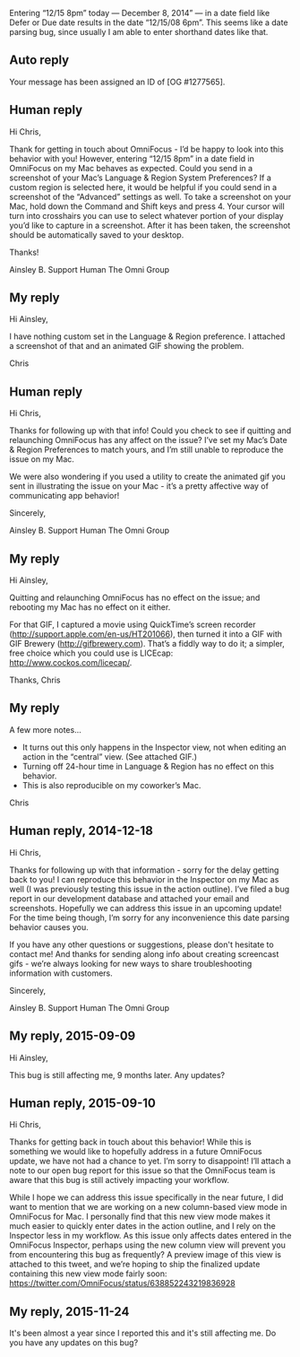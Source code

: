 Entering “12/15 8pm” today — December 8, 2014” — in a date field like Defer or Due date results in the date “12/15/08 6pm”. This seems like a date parsing bug, since usually I am able to enter shorthand dates like that.

## Auto reply

Your message has been assigned an ID of [OG #1277565].

## Human reply

Hi Chris,

Thank for getting in touch about OmniFocus - I’d be happy to look into this behavior with you! However, entering “12/15 8pm” in a date field in OmniFocus on my Mac behaves as expected. Could you send in a screenshot of your Mac’s Language & Region System Preferences? If a custom region is selected here, it would be helpful if you could send in a screenshot of the “Advanced” settings as well. To take a screenshot on your Mac, hold down the Command and Shift keys and press 4. Your cursor will turn into crosshairs you can use to select whatever portion of your display you’d like to capture in a screenshot. After it has been taken, the screenshot should be automatically saved to your desktop.

Thanks!

Ainsley B.
Support Human
The Omni Group

## My reply

Hi Ainsley,

I have nothing custom set in the Language & Region preference. I attached a screenshot of that and an animated GIF showing the problem.

Chris

## Human reply

Hi Chris,

Thanks for following up with that info! Could you check to see if quitting and relaunching OmniFocus has any affect on the issue? I’ve set my Mac’s Date & Region Preferences to match yours, and I’m still unable to reproduce the issue on my Mac.

We were also wondering if you used a utility to create the animated gif you sent in illustrating the issue on your Mac - it’s a pretty affective way of communicating app behavior!

Sincerely,

Ainsley B.
Support Human
The Omni Group

## My reply

Hi Ainsley,

Quitting and relaunching OmniFocus has no effect on the issue; and rebooting my Mac has no effect on it either.

For that GIF, I captured a movie using QuickTime’s screen recorder (http://support.apple.com/en-us/HT201066), then turned it into a GIF with GIF Brewery (http://gifbrewery.com). That’s a fiddly way to do it; a simpler, free choice which you could use is LICEcap: http://www.cockos.com/licecap/.

Thanks,
Chris

## My reply

A few more notes…

- It turns out this only happens in the Inspector view, not when editing an action in the “central” view. (See attached GIF.)
- Turning off 24-hour time in Language & Region has no effect on this behavior.
- This is also reproducible on my coworker’s Mac.

Chris

## Human reply, 2014-12-18

Hi Chris,

Thanks for following up with that information - sorry for the delay getting back to you! I can reproduce this behavior in the Inspector on my Mac as well (I was previously testing this issue in the action outline). I’ve filed a bug report in our development database and attached your email and screenshots. Hopefully we can address this issue in an upcoming update! For the time being though, I’m sorry for any inconvenience this date parsing behavior causes you.

If you have any other questions or suggestions, please don't hesitate to contact me! And thanks for sending along info about creating screencast gifs - we’re always looking for new ways to share troubleshooting information with customers.

Sincerely,

Ainsley B.
Support Human
The Omni Group

## My reply, 2015-09-09

Hi Ainsley,

This bug is still affecting me, 9 months later. Any updates?

## Human reply, 2015-09-10

Hi Chris,

Thanks for getting back in touch about this behavior! While this is something we would like to hopefully address in a future OmniFocus update, we have not had a chance to yet. I’m sorry to disappoint! I’ll attach a note to our open bug report for this issue so that the OmniFocus team is aware that this bug is still actively impacting your workflow.

While I hope we can address this issue specifically in the near future, I did want to mention that we are working on a new column-based view mode in OmniFocus for Mac. I personally find that this new view mode makes it much easier to quickly enter dates in the action outline, and I rely on the Inspector less in my workflow. As this issue only affects dates entered in the OmniFocus Inspector, perhaps using the new column view will prevent you from encountering this bug as frequently? A preview image of this view is attached to this tweet, and we’re hoping to ship the finalized update containing this new view mode fairly soon:
<https://twitter.com/OmniFocus/status/638852243219836928>

## My reply, 2015-11-24

It's been almost a year since I reported this and it's still affecting me. Do you have any updates on this bug?
